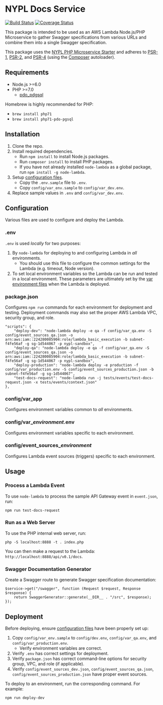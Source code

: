 # NYPL Docs Service

[![Build Status](https://travis-ci.org/NYPL/docsservice.svg?branch=master)](https://travis-ci.org/NYPL/docsservice)
[![Coverage Status](https://coveralls.io/repos/github/NYPL/docsservice/badge.svg?branch=master)](https://coveralls.io/github/NYPL/docsservice?branch=master)

This package is intended to be used as an AWS Lambda Node.js/PHP Microservice to gather Swagger specifications from various URLs and combine them into a single Swagger specification. 

This package uses the [NYPL PHP Microservice Starter](https://github.com/NYPL/php-microservice-starter) and adheres to [PSR-1](http://www.php-fig.org/psr/psr-1/), [PSR-2](http://www.php-fig.org/psr/psr-2/), and [PSR-4](http://www.php-fig.org/psr/psr-4/) (using the [Composer](https://getcomposer.org/) autoloader).

## Requirements

* Node.js >=6.0
* PHP >=7.0 
  * [pdo_pdgsql](http://php.net/manual/en/ref.pdo-pgsql.php)

Homebrew is highly recommended for PHP:
  * `brew install php71`
  * `brew install php71-pdo-pgsql`
  

## Installation

1. Clone the repo.
2. Install required dependencies.
   * Run `npm install` to install Node.js packages.
   * Run `composer install` to install PHP packages.
   * If you have not already installed `node-lambda` as a global package, run `npm install -g node-lambda`.
3. Setup [configuration files](#configuration).
   * Copy the `.env.sample` file to `.env`.
   * Copy `config/var_env.sample` to `config/var_dev.env`.
4. Replace sample values in `.env` and `config/var_dev.env`.

## Configuration

Various files are used to configure and deploy the Lambda.

### .env

`.env` is used *locally* for two purposes:

1. By `node-lambda` for deploying to and configuring Lambda in *all* environments. 
   * You should use this file to configure the common settings for the Lambda (e.g. timeout, Node version). 
2. To set local environment variables so the Lambda can be run and tested in a local environment.
   These parameters are ultimately set by the [var environment files](#var_environment) when the Lambda is deployed.

### package.json

Configures `npm run` commands for each environment for deployment and testing. Deployment commands may also set the proper AWS Lambda VPC, security group, and role.
 
~~~~
"scripts": {
    "deploy-dev": "node-lambda deploy -e qa -f config/var_qa.env -S config/event_sources_qa.json -o arn:aws:iam::224280085904:role/lambda_basic_execution -b subnet-f4fe56af -g sg-1d544067 -p nypl-sandbox",
    "deploy-qa": "node-lambda deploy -e qa -f config/var_qa.env -S config/event_sources_qa.json -o arn:aws:iam::224280085904:role/lambda_basic_execution -b subnet-f4fe56af -g sg-1d544067 -p nypl-sandbox",
    "deploy-production": "node-lambda deploy -e production -f config/var_production.env -S config/event_sources_production.json -b subnet-f4fe56af -g sg-1d544067",
    "test-docs-request": "node-lambda run -j tests/events/test-docs-request.json -x tests/events/context.json"
},
~~~~

### config/var_app

Configures environment variables common to *all* environments.

### config/var_*environment*.env

Configures environment variables specific to each environment.

### config/event_sources_*environment*

Configures Lambda event sources (triggers) specific to each environment.

## Usage

### Process a Lambda Event

To use `node-lambda` to process the sample API Gateway event in `event.json`, run:

~~~~
npm run test-docs-request
~~~~

### Run as a Web Server

To use the PHP internal web server, run:

~~~~
php -S localhost:8888 -t . index.php
~~~~

You can then make a request to the Lambda: `http://localhost:8888/api/v0.1/docs`.

### Swagger Documentation Generator

Create a Swagger route to generate Swagger specification documentation:

~~~~
$service->get("/swagger", function (Request $request, Response $response) {
    return SwaggerGenerator::generate(__DIR__ . "/src", $response);
});
~~~~

## Deployment

Before deploying, ensure [configuration files](#configuration) have been properly set up:

1. Copy `config/var_env.sample` to `config/dev.env`, `config/var_qa.env`, and `config/var_production.env`.
   *  Verify environment variables are correct.
2. Verify `.env` has correct settings for deployment.
3. Verify `package.json` has correct command-line options for security group, VPC, and role (if applicable).
4. Verify `config/event_sources_dev.json`, `config/event_sources_qa.json`, `config/event_sources_production.json` have proper event sources.

To deploy to an environment, run the corresponding command. For example:

~~~~
npm run deploy-dev
~~~~
